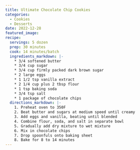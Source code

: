 ```yaml
---
title: Ultimate Chocolate Chip Cookies
categories:
  - Cookies
  - Desserts
date: 2022-12-28
featured_image:
recipe:
  servings: 5 dozen
  prep: 30 minutes
  cook: 14 minutes/batch
  ingredients_markdown: |-
    * 3/4 softened butter
    * 3/4 cup sugar
    * 3/4 cup firmly packed dark brown sugar
    * 2 large eggs
    * 1 1/2 tsp vanilla extract
    * 2 1/4 cup plus 2 tbsp flour
    * 1 tsp baking soda
    * 3/4 tsp salt
    * 1 package of chocolate chips
  directions_markdown: |-
    1. Preheat oven to 350F
    2. Beat butter and sugars at medium speed until creamy
    3. Add eggs and vanilla, beating until blended
    4. Combine flour, soda, and salt in separate bowl
    5. Gradually add dry mixture to wet mixture 
    6. Mix in chocolate chips 
    7. Drop spoonfuls onto baking sheet
    8. Bake for 8 to 14 minutes 
---
```

